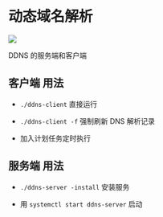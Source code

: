 # 动态域名解析
![](https://travis-ci.com/yzy613/ddns.svg?branch=master)


DDNS 的服务端和客户端

## 客户端 用法
- `./ddns-client` 直接运行

- `./ddns-client -f` 强制刷新 DNS 解析记录

- 加入计划任务定时执行

## 服务端 用法
- `./ddns-server -install` 安装服务

- 用 `systemctl start ddns-server` 启动